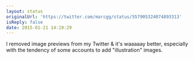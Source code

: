 ```yaml
---
layout: status
originalUrl: 'https://twitter.com/marcgg/status/557905324074893313'
isReply: false
date: 2015-01-21 14:19:29
---
```


I removed image previews from my Twitter &amp; it's waaaaay better, especially with the tendency of some accounts to add "illustration" images.
